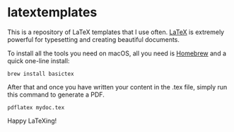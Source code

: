 # latextemplates

This is a repository of LaTeX templates that I use often. [LaTeX](https://github.com/latex3/latex3) is extremely powerful for typesetting and creating beautiful documents.

To install all the tools you need on macOS, all you need is [Homebrew](https://github.com/Homebrew/brew) and a quick one-line install:

```shell
brew install basictex
```

After that and once you have written your content in the .tex file, simply run this command to generate a PDF.

```shell
pdflatex mydoc.tex
```

Happy LaTeXing!
